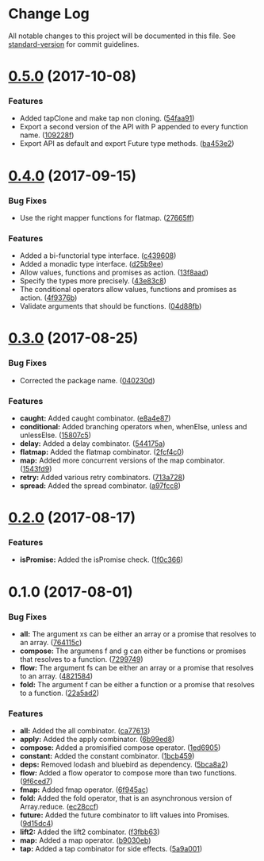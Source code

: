 # Change Log

All notable changes to this project will be documented in this file. See [standard-version](https://github.com/conventional-changelog/standard-version) for commit guidelines.

<a name="0.5.0"></a>
# [0.5.0](https://github.com/critocrito/combinators-p/compare/v0.4.0...v0.5.0) (2017-10-08)


### Features

* Added tapClone and make tap non cloning. ([54faa91](https://github.com/critocrito/combinators-p/commit/54faa91))
* Export a second version of the API with P appended to every function name. ([109228f](https://github.com/critocrito/combinators-p/commit/109228f))
* Export API as default and export Future type methods. ([ba453e2](https://github.com/critocrito/combinators-p/commit/ba453e2))



<a name="0.4.0"></a>
# [0.4.0](https://gitlab.com/critocrito/combinators-p/compare/v0.3.0...v0.4.0) (2017-09-15)


### Bug Fixes

* Use the right mapper functions for flatmap. ([27665ff](https://gitlab.com/critocrito/combinators-p/commit/27665ff))


### Features

* Added a bi-functorial type interface. ([c439608](https://gitlab.com/critocrito/combinators-p/commit/c439608))
* Added a monadic type interface. ([d25b9ee](https://gitlab.com/critocrito/combinators-p/commit/d25b9ee))
* Allow values, functions and promises as action. ([13f8aad](https://gitlab.com/critocrito/combinators-p/commit/13f8aad))
* Specify the types more precisely. ([43e83c8](https://gitlab.com/critocrito/combinators-p/commit/43e83c8))
* The conditional operators allow values, functions and promises as action. ([4f9376b](https://gitlab.com/critocrito/combinators-p/commit/4f9376b))
* Validate arguments that should be functions. ([04d88fb](https://gitlab.com/critocrito/combinators-p/commit/04d88fb))



<a name="0.3.0"></a>
# [0.3.0](https://gitlab.com/critocrito/combinators-p/compare/v0.2.0...v0.3.0) (2017-08-25)


### Bug Fixes

* Corrected the package name. ([040230d](https://gitlab.com/critocrito/combinators-p/commit/040230d))


### Features

* **caught:** Added caught combinator. ([e8a4e87](https://gitlab.com/critocrito/combinators-p/commit/e8a4e87))
* **conditional:** Added branching operators when, whenElse, unless and unlessElse. ([15807c5](https://gitlab.com/critocrito/combinators-p/commit/15807c5))
* **delay:** Added a delay combinator. ([544175a](https://gitlab.com/critocrito/combinators-p/commit/544175a))
* **flatmap:** Added the flatmap combinator. ([2fcf4c0](https://gitlab.com/critocrito/combinators-p/commit/2fcf4c0))
* **map:** Added more concurrent versions of the map combinator. ([1543fd9](https://gitlab.com/critocrito/combinators-p/commit/1543fd9))
* **retry:** Added various retry combinators. ([713a728](https://gitlab.com/critocrito/combinators-p/commit/713a728))
* **spread:** Added the spread combinator. ([a97fcc8](https://gitlab.com/critocrito/combinators-p/commit/a97fcc8))



<a name="0.2.0"></a>
# [0.2.0](https://gitlab.com/critocrito/combinators-p/compare/v0.1.0...v0.2.0) (2017-08-17)


### Features

* **isPromise:** Added the isPromise check. ([1f0c366](https://gitlab.com/critocrito/combinators-p/commit/1f0c366))



<a name="0.1.0"></a>
# 0.1.0 (2017-08-01)


### Bug Fixes

* **all:** The argument xs can be either an array or a promise that resolves to an array. ([764115c](https://gitlab.com/critocrito/combinators-p/commit/764115c))
* **compose:** The argumens f and g can either be functions or promises that resolves to a function. ([7299749](https://gitlab.com/critocrito/combinators-p/commit/7299749))
* **flow:** The argument fs can be either an array or a promise that resolves to an array. ([4821584](https://gitlab.com/critocrito/combinators-p/commit/4821584))
* **fold:** The argument f can be either a function or a promise that resolves to a function. ([22a5ad2](https://gitlab.com/critocrito/combinators-p/commit/22a5ad2))


### Features

* **all:** Added the all combinator. ([ca77613](https://gitlab.com/critocrito/combinators-p/commit/ca77613))
* **apply:** Added the apply combinator. ([6b99ed8](https://gitlab.com/critocrito/combinators-p/commit/6b99ed8))
* **compose:** Added a promisified compose operator. ([1ed6905](https://gitlab.com/critocrito/combinators-p/commit/1ed6905))
* **constant:** Added the constant combinator. ([1bcb459](https://gitlab.com/critocrito/combinators-p/commit/1bcb459))
* **deps:** Removed lodash and bluebird as dependency. ([5bca8a2](https://gitlab.com/critocrito/combinators-p/commit/5bca8a2))
* **flow:** Added a flow operator to compose more than two functions. ([9f6ced7](https://gitlab.com/critocrito/combinators-p/commit/9f6ced7))
* **fmap:** Added fmap operator. ([6f945ac](https://gitlab.com/critocrito/combinators-p/commit/6f945ac))
* **fold:** Added the fold operator, that is an asynchronous version of Array.reduce. ([ec28ccf](https://gitlab.com/critocrito/combinators-p/commit/ec28ccf))
* **future:** Added the future combinator to lift values into Promises. ([9d15dc4](https://gitlab.com/critocrito/combinators-p/commit/9d15dc4))
* **lift2:** Added the lift2 combinator. ([f3fbb63](https://gitlab.com/critocrito/combinators-p/commit/f3fbb63))
* **map:** Added a map operator. ([b9030eb](https://gitlab.com/critocrito/combinators-p/commit/b9030eb))
* **tap:** Added a tap combinator for side effects. ([5a9a001](https://gitlab.com/critocrito/combinators-p/commit/5a9a001))
